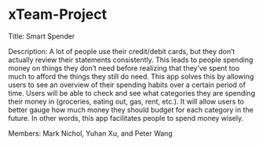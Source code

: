 # xTeam-Project

Title: Smart Spender

Description: A lot of people use their credit/debit cards, but they don’t actually review their statements consistently. This leads to people spending money on things they don’t need before realizing that they’ve spent too much to afford the things they still do need. This app solves this by allowing users to see an overview of their spending habits over a certain period of time. Users will be able to check and see what categories they are spending their money in (groceries, eating out, gas, rent, etc.). It will allow users to better gauge how much money they should budget for each category in the future. In other words, this app facilitates people to spend money wisely.

Members: Mark Nichol, Yuhan Xu, and Peter Wang
